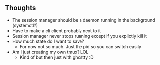 ## Thoughts
* The session manager should be a daemon running in the background (systemctl?)
* Have to make a cli client probably next to it
* Session manager never stops running except if you explictly kill it
* How much state do I want to save? 
    * For now not so much. Just the pid so you can switch easily
* Am I just creating my own tmux? LOL
    * Kind of but then just with ghostty :D

